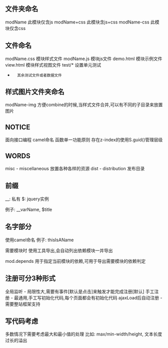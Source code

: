 文件夹命名
---------------------------------------------
modName		此模块仅含js
modName+css	此模块含js+css
modName-css	此模块仅含css

文件命名
---------------------------------------------
modName.css	模块样式文件
modName.js	模块js文件
demo.html	模块示例文件
view.html	模块样式视图文件
test/*		设置单元测试
*		其余测试文件或者数据文件

样式图片文件夹命名
---------------------------------------------
modName-img	方便combine的时候,当样式文件合并,可以有不同的子目录来放置图片


NOTICE
---------------------------------------------
面向接口编程
camel命名
函数单一功能原则
存在z-index的使用S.guid()管理层级

WORDS
---------------------------------------------
misc - miscellaneous
	放置各种各样的资源
dist - distribution
	发布目录

前缀
---------------------------------------------
__: 私有
$: jquery实例

例子: __varName, $title

名字部分
---------------------------------------------
使用camel命名
	例子: thisIsAName

需要模块时
	使用工具导出,会自动列出依赖模块一并导出


mod.depends
	用于指定当前模块的依赖,可用于导出需要模块的依赖判定


注册可分3种形式
---------------------------------------------
全局监听 - 局限性大,需要有事件[默认是点击]来触发才能完成注册[默认]
手工注册 - 最通用,手工写初始化代码,每个页面都会有初始化代码
ajaxLoad后自动注册 - 需要整站框架支持


写代码考虑
---------------------------------------------
多数情况下需要考虑最大和最小值的处理
比如: max/min-width/height, 文本长度过长的溢出